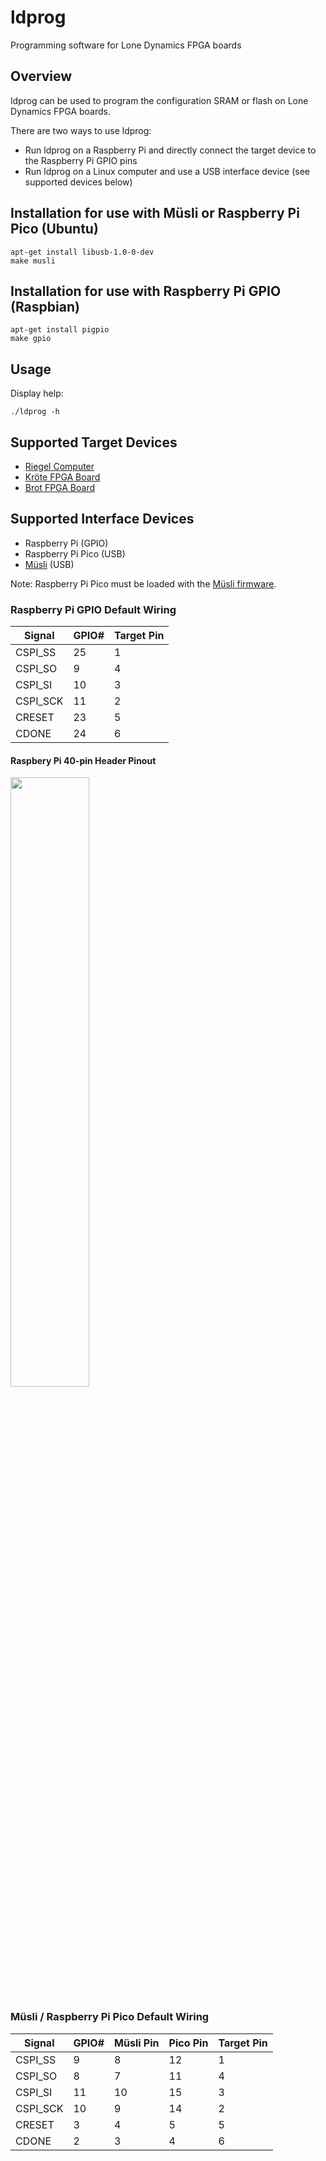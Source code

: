 # ldprog

Programming software for Lone Dynamics FPGA boards

## Overview

ldprog can be used to program the configuration SRAM or flash on Lone Dynamics FPGA boards.

There are two ways to use ldprog:

  * Run ldprog on a Raspberry Pi and directly connect the target device to the Raspberry Pi GPIO pins
  * Run ldprog on a Linux computer and use a USB interface device (see supported devices below)

## Installation for use with Müsli or Raspberry Pi Pico (Ubuntu)

```
apt-get install libusb-1.0-0-dev
make musli
```

## Installation for use with Raspberry Pi GPIO (Raspbian)

```
apt-get install pigpio
make gpio
```

## Usage

Display help:

```
./ldprog -h
```

## Supported Target Devices

  * [Riegel Computer](https://machdyne.com/product/riegel-computer/)
  * [Kröte FPGA Board](https://machdyne.com/product/krote-fpga-board/)
  * [Brot FPGA Board](https://machdyne.com/product/brot-fpga-board/)

## Supported Interface Devices

  * Raspberry Pi (GPIO)
  * Raspberry Pi Pico (USB)
  * [Müsli](https://machdyne.com/product/musli-usb-pmod/) (USB)

Note: Raspberry Pi Pico must be loaded with the [Müsli firmware](https://github.com/machdyne/musli).

### Raspberry Pi GPIO Default Wiring

| Signal | GPIO# | Target Pin |
| ------ | ----- | ---------- |
| CSPI\_SS | 25 | 1 |
| CSPI\_SO | 9 | 4 |
| CSPI\_SI | 10 | 3 |
| CSPI\_SCK | 11 | 2 |
| CRESET | 23 | 5 |
| CDONE | 24 | 6 |

#### Raspbery Pi 40-pin Header Pinout

  <img src="https://www.raspberrypi.com/documentation/computers/images/GPIO-Pinout-Diagram-2.png" width="50%">

### Müsli / Raspberry Pi Pico Default Wiring

| Signal | GPIO# | Müsli Pin | Pico Pin | Target Pin |
| ------ | ----- | --------- | ---------| ---------- |
| CSPI\_SS | 9 | 8 | 12 | 1 |
| CSPI\_SO | 8 | 7 | 11 | 4 |
| CSPI\_SI | 11 | 10 | 15 | 3 |
| CSPI\_SCK | 10 | 9 | 14 | 2 |
| CRESET | 3 | 4 | 5 | 5 |
| CDONE | 2 | 3 | 4 | 6 |

